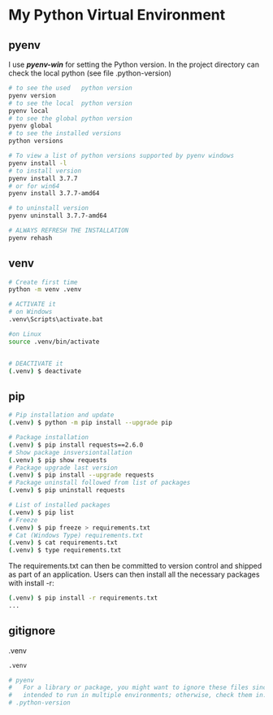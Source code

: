# My Python Virtual Environment

## pyenv

I use ***pyenv-win*** for setting the Python version. In the project directory can check the local python (see file .python-version)

```bash
# to see the used   python version
pyenv version
# to see the local  python version
pyenv local
# to see the global python version
pyenv global
# to see the installed versions
python versions

# To view a list of python versions supported by pyenv windows
pyenv install -l
# to install version
pyenv install 3.7.7
# or for win64
pyenv install 3.7.7-amd64

# to uninstall version
pyenv uninstall 3.7.7-amd64

# ALWAYS REFRESH THE INSTALLATION
pyenv rehash
```

## venv

```bash
# Create first time
python -m venv .venv

# ACTIVATE it
# on Windows
.venv\Scripts\activate.bat

#on Linux
source .venv/bin/activate


# DEACTIVATE it
(.venv) $ deactivate
```

## pip

```bash
# Pip installation and update
(.venv) $ python -m pip install --upgrade pip

# Package installation
(.venv) $ pip install requests==2.6.0
# Show package insversiontallation
(.venv) $ pip show requests
# Package upgrade last version
(.venv) $ pip install --upgrade requests
# Package uninstall followed from list of packages
(.venv) $ pip uninstall requests

# List of installed packages
(.venv) $ pip list
# Freeze
(.venv) $ pip freeze > requirements.txt
# Cat (Windows Type) requirements.txt
(.venv) $ cat requirements.txt
(.venv) $ type requirements.txt
```

The requirements.txt can then be committed to version control and shipped as part of an application. Users can then install all the necessary packages with install -r:

```bash
(.venv) $ pip install -r requirements.txt
...
```

## gitignore

.venv

```bash
.venv

# pyenv
#   For a library or package, you might want to ignore these files since the code is
#   intended to run in multiple environments; otherwise, check them in:
# .python-version
```
